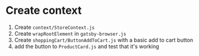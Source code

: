 # Create context

1. Create `context/StoreContext.js`
2. Create `wrapRootElement` in `gatsby-browser.js`
3. Create `shoppingCart/ButtonAddToCart.js` with a basic add to cart button
4. add the button to `ProductCard.js` and test that it's working
